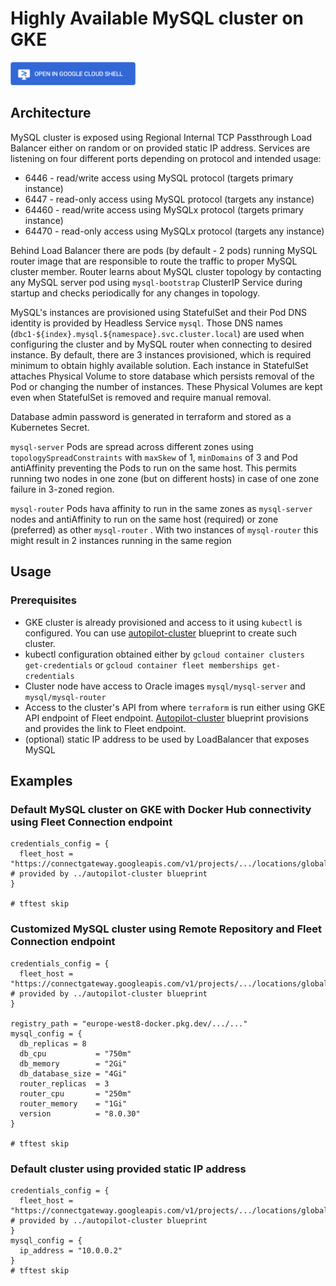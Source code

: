 
# Highly Available MySQL cluster on GKE

<a href="https://shell.cloud.google.com/cloudshell/editor?cloudshell_git_repo=https://github.com/GoogleCloudPlatform/cloud-foundation-fabric.git&cloudshell_tutorial=mysql/tutorial.md&cloudshell_git_branch=gke-blueprints/0-redis&cloudshell_workspace=blueprints/gke/patterns&show=ide%2Cterminal">
<img width="200px" src="../../../../assets/images/cloud-shell-button.png">
</a>

## Architecture
MySQL cluster is exposed using Regional Internal TCP Passthrough Load Balancer either on random or on provided static IP address. Services are listening on four different ports depending on protocol and intended usage:
* 6446 - read/write access using MySQL protocol (targets primary instance)
* 6447 - read-only access using MySQL protocol (targets any instance)
* 64460 - read/write access using MySQLx protocol (targets primary instance)
* 64470 - read-only access using MySQLx protocol (targets any instance)

Behind Load Balancer there are pods (by default - 2 pods) running MySQL router image that are responsible to route the traffic to proper MySQL cluster member. Router learns about MySQL cluster topology by contacting any MySQL server pod using `mysql-bootstrap` ClusterIP Service during startup and checks periodically for any changes in topology. 

MySQL's instances are provisioned using StatefulSet and their Pod DNS identity is provided by Headless Service `mysql`. Those DNS names (`dbc1-${index}.mysql.${namespace}.svc.cluster.local`) are used when configuring the cluster and by MySQL router when connecting to desired instance. By default, there are 3 instances provisioned, which is required minimum to obtain highly available solution. Each instance in StatefulSet attaches Physical Volume to store database which persists removal of the Pod or changing the number of instances. These Physical Volumes are kept even when StatefulSet is removed and require manual removal.

Database admin password is generated in terraform and stored as a Kubernetes Secret.

`mysql-server` Pods are spread across different zones using `topologySpreadConstraints`  with `maxSkew` of 1, `minDomains` of 3 and Pod antiAffinity preventing the Pods to run on the same host. This permits running two nodes in one zone (but on different hosts) in case of one zone failure in 3-zoned region.

`mysql-router` Pods hava affinity to run in the same zones as `mysql-server` nodes and antiAffinity to run on the same host (required) or zone (preferred) as other `mysql-router` . With two instances of `mysql-router` this might result in 2 instances running in the same region

## Usage
### Prerequisites
* GKE cluster is already provisioned and access to it using `kubectl` is configured. You can use [autopilot-cluster](../autopilot-cluster) blueprint to create such cluster.
* kubectl configuration obtained either by `gcloud container clusters get-credentials` or `gcloud container fleet memberships get-credentials`
* Cluster node have access to Oracle images `mysql/mysql-server` and `mysql/mysql-router`
* Access to the cluster's API from where `terraform` is run either using GKE API endpoint of Fleet endpoint. [Autopilot-cluster](../autopilot-cluster) blueprint provisions and provides the link to Fleet endpoint.
* (optional) static IP address to be used by LoadBalancer that exposes MySQL

## Examples
### Default MySQL cluster on GKE with Docker Hub connectivity using Fleet Connection endpoint
```hcl
credentials_config = {
  fleet_host = "https://connectgateway.googleapis.com/v1/projects/.../locations/global/gkeMemberships/..."  # provided by ../autopilot-cluster blueprint
}

# tftest skip
```

### Customized MySQL cluster using Remote Repository and Fleet Connection endpoint
```hcl
credentials_config = {
  fleet_host = "https://connectgateway.googleapis.com/v1/projects/.../locations/global/gkeMemberships/..."  # provided by ../autopilot-cluster blueprint
}

registry_path = "europe-west8-docker.pkg.dev/.../..."
mysql_config = {
  db_replicas = 8
  db_cpu           = "750m"
  db_memory        = "2Gi"
  db_database_size = "4Gi"
  router_replicas  = 3
  router_cpu       = "250m"
  router_memory    = "1Gi"
  version          = "8.0.30"
}

# tftest skip
```

### Default cluster using provided static IP address

```hcl
credentials_config = {
  fleet_host = "https://connectgateway.googleapis.com/v1/projects/.../locations/global/gkeMemberships/..."  # provided by ../autopilot-cluster blueprint
}
mysql_config = {
  ip_address = "10.0.0.2"
}
# tftest skip
```
